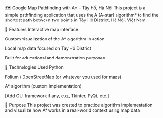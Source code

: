 🗺️ Google Map Pathfinding with A* – Tây Hồ, Hà Nội
This project is a simple pathfinding application that uses the A (A-star) algorithm* to find the shortest path between two points in Tây Hồ District, Hà Nội, Việt Nam.

🚀 Features
Interactive map interface

Custom visualization of the A* algorithm in action

Local map data focused on Tây Hồ District

Built for educational and demonstration purposes

🔧 Technologies Used
Python

Folium / OpenStreetMap (or whatever you used for maps)

A* algorithm (custom implementation)

[Add GUI framework if any, e.g., Tkinter, PyQt, etc.]

🎯 Purpose
This project was created to practice algorithm implementation and visualize how A* works in a real-world context using map data.
